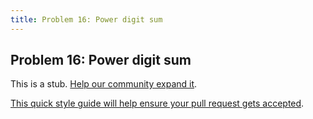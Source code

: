 ```yaml
---
title: Problem 16: Power digit sum
---
```

## Problem 16: Power digit sum

This is a stub. <a href='https://github.com/freecodecamp/guides/tree/master/src/pages/certifications/coding-interview-prep/project-euler/problem-16-power-digit-sum/index.md' target='_blank' rel='nofollow'>Help our community expand it</a>.

<a href='https://github.com/freecodecamp/guides/blob/master/README.md' target='_blank' rel='nofollow'>This quick style guide will help ensure your pull request gets accepted</a>.

<!-- The article goes here, in GitHub-flavored Markdown. Feel free to add YouTube videos, images, and CodePen/JSBin embeds  -->
